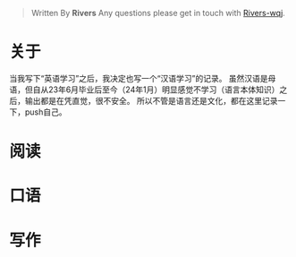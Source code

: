 > Written By **Rivers**
> Any questions please get in touch with  [Rivers-wqj](https://rivers-wqj.github.io/).
# 关于
当我写下“英语学习”之后，我决定也写一个“汉语学习”的记录。
虽然汉语是母语，但自从23年6月毕业后至今（24年1月）明显感觉不学习（语言本体知识）之后，输出都是在凭直觉，很不安全。
所以不管是语言还是文化，都在这里记录一下，push自己。

# 阅读
# 口语
# 写作
<!--stackedit_data:
eyJoaXN0b3J5IjpbLTY1MjA4NjQ3MCwtNDM3MzQ0MDgyXX0=
-->